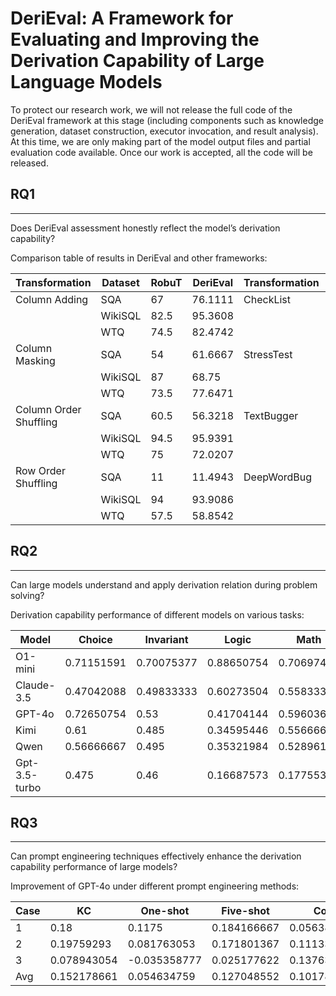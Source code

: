 # DeriEval: A Framework for Evaluating and Improving the Derivation Capability of Large Language Models

To protect our research work, we will not release the full code of the DeriEval framework at this stage (including components such as knowledge generation, dataset construction, executor invocation, and result analysis). At this time, we are only making part of the model output files and partial evaluation code available. Once our work is accepted, all the code will be released.

## RQ1

---

Does DeriEval assessment honestly reflect the model’s derivation capability?

Comparison table of results in DeriEval and other frameworks:

[//]: # (Robust	Ours Column Adding	sqa	67	76.1111 wikisql	82.5	95.3608 wtq	74.5	82.4742 Column Masking	sqa	54	61.6667 wikisql	87	68.75 wtq	73.5	77.6471 Column Order Shuffling	sqa	60.5	56.3218 wikisql	94.5	95.9391 wtq	75	72.0207 Row Order Shuffling	sqa	11	11.4943 wikisql	94	93.9086 wtq	57.5	58.8542)

| Transformation | Dataset | RobuT | DeriEval | Transformation | Dataset |  PromptBench | DeriEval |
| --- | --- |-------| --- | --- | --- | --- | --- |
| Column Adding | SQA | 67    | 76.1111 | CheckList | SST-2 | 0.967 | 0.954901961 |
| | WikiSQL | 82.5  | 95.3608 | | QQP | 0.995 | 0.984313725 |
| | WTQ | 74.5  | 82.4742 | | MRPC | 0.999 | 0.987254902 |
| Column Masking | SQA | 54    | 61.6667 | StressTest | SST-2 | 1 | 0.95 |
| | WikiSQL | 87    | 68.75 | | QQP | 1 | 1 |
| | WTQ | 73.5  | 77.6471 | | MRPC | 0.95 | 0.9625 |
| Column Order Shuffling | SQA | 60.5  | 56.3218 | TextBugger | SST-2 | 1 | 0.945833333 |
| | WikiSQL | 94.5  | 95.9391 | | QQP | 0.997619048 | 0.984473684 |
| | WTQ | 75    | 72.0207 | | MRPC | 0.998134328 | 0.988148148 |
| Row Order Shuffling | SQA | 11    | 11.4943 | DeepWordBug | SST-2 | 0.940909091 | 0.934821429 |
| | WikiSQL | 94    | 93.9086 | | QQP | 0.9953125 | 0.826153846 |
| | WTQ | 57.5  | 58.8542 | | MRPC | 0.998461538 | 0.975 |

[//]: # (Robust	Ours Column Adding	sqa	67	76.1111 wikisql	82.5	95.3608 wtq	74.5	82.4742 Column Masking	sqa	54	61.6667 wikisql	87	68.75 wtq	73.5	77.6471 Column Order Shuffling	sqa	60.5	56.3218 wikisql	94.5	95.9391 wtq	75	72.0207 Row Order Shuffling	sqa	11	11.4943 wikisql	94	93.9086 wtq	57.5	58.8542)



## RQ2

---

Can large models understand and apply derivation relation during problem solving?

Derivation capability performance of different models on various tasks:

[//]: # (choice	invariant	logic	math	algrithm	space O1-mini	0.71151591	0.70075377	0.88650754	0.70697486	0.73740369	0.9 Claude-3.5	0.47042088	0.49833333	0.60273504	0.55833333	0.47166667	0.385 GPT-4o	0.72650754	0.53	0.41704144	0.59603651	0.51888889	0.13 Kimi	0.61	0.485	0.34595446	0.55666667	0.42666667	0.20833333 Qwen	0.56666667	0.495	0.35321984	0.52896142	0.36731156	0.11166667 Gpt-3.5-turbo	0.475	0.46	0.16687573	0.17755345	0.29666667	0.08333333)

| Model |  Choice | Invariant | Logic | Math | Algorithm | Space |
| --- | --- | --- | --- | --- | --- | --- |
| O1-mini | 0.71151591 | 0.70075377 | 0.88650754 | 0.70697486 | 0.73740369 | 0.9 |
| Claude-3.5 | 0.47042088 | 0.49833333 | 0.60273504 | 0.55833333 | 0.47166667 | 0.385 |
| GPT-4o | 0.72650754 | 0.53 | 0.41704144 | 0.59603651 | 0.51888889 | 0.13 |
| Kimi | 0.61 | 0.485 | 0.34595446 | 0.55666667 | 0.42666667 | 0.20833333 |
| Qwen | 0.56666667 | 0.495 | 0.35321984 | 0.52896142 | 0.36731156 | 0.11166667 |
| Gpt-3.5-turbo | 0.475 | 0.46 | 0.16687573 | 0.17755345 | 0.29666667 | 0.08333333 |


## RQ3

---

Can prompt engineering techniques effectively enhance the derivation capability performance of large models?

Improvement of GPT-4o under different prompt engineering methods:

[//]: # (knowledge	one_shot	five_shot	CoT	back	anology avg-1	0.18	0.1175	0.184166667	0.056388889	0.050833333	0.050833333 avg-2	0.19759293	0.081763053	0.171801367	0.111338216	0.076365261	0.020734043 avg-3	0.078943054	-0.035358777	0.025177622	0.137637939	0.090544343	0.005336352 avgt	0.152178661	0.054634759	0.127048552	0.101788348	0.072580979	0.025634576)

| Case | KC   | One-shot | Five-shot | CoT | Back-step   | Analogy |
|------|------| --- | --- | --- |-------------| --- |
| 1    | 0.18 | 0.1175 | 0.184166667 | 0.056388889 | 0.050833333 | 0.050833333 |
| 2    | 0.19759293 | 0.081763053 | 0.171801367 | 0.111338216 | 0.076365261 | 0.020734043 |
| 3    | 0.078943054 | -0.035358777 | 0.025177622 | 0.137637939 | 0.090544343 | 0.005336352 |
| Avg  | 0.152178661 | 0.054634759 | 0.127048552 | 0.101788348 | 0.072580979 | 0.025634576 |
